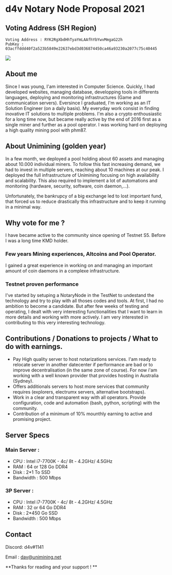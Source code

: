 # d4v Notary Node Proposal 2021

## Voting Address (SH Region) ##

```
Voting Address : RYK2RgXbdHhTyaYmLAAfhYbYwvMmgaG22h
PubKey : 03acffddd40f2a523b5849e22637ebd3d036874450ca46a93230a2077c75c40445
```
<img src="https://unimining.net/images/d4v-qr-kmd.png">


## About me 
Since I was young, I'am interested in Computer Science. Quickly, I had developed websites, managing database, developping tools in differents languages, deploying and monitoring infrastructures (Game and communication servers).
Eversince I graduated, I'm working as an IT Solution Engineer (on a daily basis). My everyday work consist in finding inovative IT solutions to multiple problems.
I'm also a crypto enthousiastic for a long time now, but became really active by the end of 2016 first as a single miner and further as a pool operator. I was working hard on deploying a high quality mining pool with phm87. 

## About Unimining (golden year)
In a few month, we deployed a pool holding about 60 assets and managing about 10.000 individual miners. 
To follow this fast increasing demand, we had to invest in multiple servers, reaching about 10 machines at our peak. 
I deployed the full infrastructure of Unimining focusing on high availability and scalability. This also required to implement a lot of automations and monitoring (hardware, security, software, coin daemon,...). 

Unfortunately, the bankrupcy of a big exchange led to lost  important fund, that forced us to reduce drastically this infrastructure and to keep it running in a minimal way.


## Why vote for me ?

I have became active to the community since opening of Testnet S5. Before I was a long time KMD holder.

### Few years Mining experiences, Altcoins and Pool Operator.  

I gained a great experience in working on and managing an important amount of coin daemons in a complexe infrastructure. 

### Testnet proven performance
I've started by setuping a NotaryNode in the TestNet to undestand the technology and try to play with all thoses codes and tools. At first, I had no ambition to become a candidate.
But after few weeks of testing and operating, I dealt with very interesting functionalities that I want to learn in more details and working with more actively. I am very interested in  contributing to this very interesting technology. 

## Contributions / Donations to projects / What to do with earnings. 

* Pay High quality server to host notarizations services. I'am ready to relocate server in another datecenter if performance are bad or to improve decentralisation (in the same zone of course). For now i'am working with a well known provider that provides hosting in Australia (Sydney).  
* Offers additionals servers to host more services that community requires (explorers, electrumx servers, alternative bootstraps).
* Work in a clear and transparent way with all operators. Provide configuration, code and automation (bash, python, scripting) with the community.
* Contribution of a minimum of 10% mounthly earning to active and promising project.


## Server Specs

### Main Server : 

* CPU : Intel i7-7700K - 4c/ 8t - 4.2GHz/ 4.5GHz 
* RAM : 64 or 128 Go DDR4
* Disk : 2*1 To SSD
* Bandwidth : 500 Mbps

### 3P Server : 

* CPU : Intel i7-7700K - 4c/ 8t - 4.2GHz/ 4.5GHz 
* RAM : 32 or 64 Go DDR4
* Disk : 2*450 Go SSD
* Bandwidth : 500 Mbps

## Contact

Discord: d4v#1141

Email : dav@unimining.net

**Thanks for reading and your support ! **
